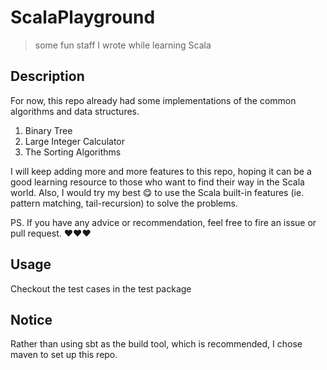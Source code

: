 # ScalaPlayground
> some fun staff I wrote while learning Scala

## Description
For now, this repo already had some implementations of the common algorithms and data structures.  

1. Binary Tree  
2. Large Integer Calculator
3. The Sorting Algorithms  

I will keep adding more and more features to this repo, hoping it can be a good learning resource to 
those who want to find their way in the Scala world. Also, I would try my best :yum: to use the Scala built-in features
(ie. pattern matching, tail-recursion) to solve the problems.

PS. If you have any advice or recommendation, feel free to fire an issue or pull request. :heart::heart::heart: 

## Usage
Checkout the test cases in the test package

## Notice
Rather than using sbt as the build tool, which is recommended, I chose maven to set up this repo. 
